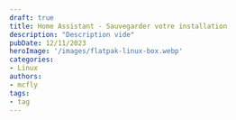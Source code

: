 ```yaml
---
draft: true
title: Home Assistant - Sauvegarder votre installation
description: "Description vide"
pubDate: 12/11/2023
heroImage: '/images/flatpak-linux-box.webp'
categories: 
- Linux
authors: 
- mcfly
tags:
- tag
---
```


